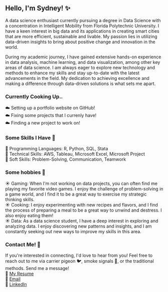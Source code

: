 ## Hello, I'm Sydney! :sparkles: 
A data science enthusiast currently pursuing a degree in Data Science with a concentration in Intelligent Mobility from Florida Polytechnic University. I have a keen interest in big data and its applications in creating smart cities that are more efficient, sustainable and livable. My passion lies in utilizing data-driven insights to bring about positive change and innovation in the world.

During my academic journey, I have gained extensive hands-on experience in data analysis, machine learning, and data visualization, among other key areas of data science. I am always eager to explore new technology and methods to enhance my skills and stay up-to-date with the latest advancements in the field. My dedication to achieving excellence and making a difference through data-driven solutions is what sets me apart. 

### Currently Cooking Up..
:cloud: Setting up a portfolio website on GitHub! 
<br> :cloud: Fixing some projects that I currenly have!
<br> :cloud: Finding a new project to work on!

### Some Skills I Have :star2:
:dizzy: Programming Languages: R, Python, SQL, Stata
<br> :dizzy: Technical Skills: AWS, Tableau, Microsoft Excel, Microsoft Project
<br> :dizzy: Soft Skills: Problem-Solving, Communication, Teamwork

### Some hobbies :space_invader:
:sunny: Gaming: When I'm not working on data projects, you can often find me playing my favorite video games. I enjoy the challenge of problem-solving in a game world, and I find it to be a great way to exercise my strategic thinking skills.
<br> :sunny: Cooking: I enjoy experimenting with new recipes and flavors, and I find the process of preparing a meal to be a great way to unwind and destress. I also enjoy eating them!
<br> :sunny: Data: As a data science student, I have a deep interest in exploring and analyzing data. I enjoy discovering new patterns and insights, and I am constantly seeking out new ways to improve my skills in this area.

### Contact Me! 📧
If you're interested in connecting, I'd love to hear from you! Feel free to reach out to me via carrier pigeon 🐦, smoke signals 💨, or the traditional methods.
Send me a message! 
<br> 🌙 [My Resume](https://slie9.github.io/resume/)
<br> :crescent_moon: [Email](mailto:SydLie.19@gmail.com)
<br> :crescent_moon: [LinkedIn](https://www.linkedin.com/in/sydney-lieske/)

